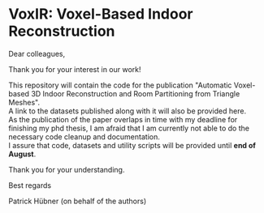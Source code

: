 # VoxIR: Voxel-Based Indoor Reconstruction

Dear colleagues,

Thank you for your interest in our work!

This repository will contain the code for the publication "Automatic Voxel-based 3D Indoor Reconstruction and Room Partitioning from Triangle Meshes".\
A link to the datasets published along with it will also be provided here.\
As the publication of the paper overlaps in time with my deadline for finishing my phd thesis, I am afraid that I am currently not able to do the necessary code cleanup and documentation.\
I assure that code, datasets and utility scripts will be provided until **end of August**.

Thank you for your understanding.

Best regards

Patrick Hübner
(on behalf of the authors)
